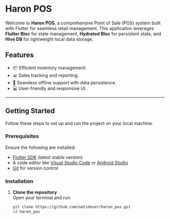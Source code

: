 # Haron POS

Welcome to **Haron POS**, a comprehensive Point of Sale (POS) system built with Flutter for seamless retail management. This application leverages **Flutter Bloc** for state management, **Hydrated Bloc** for persistent state, and **Hive DB** for lightweight local data storage. 

## Features
- 📦 Efficient inventory management.
- 📊 Sales tracking and reporting.
- 📡 Seamless offline support with data persistence.
- 💻 User-friendly and responsive UI.

---

## Getting Started

Follow these steps to set up and run the project on your local machine.

### Prerequisites
Ensure the following are installed:
- [Flutter SDK](https://docs.flutter.dev/get-started/install) (latest stable version)
- A code editor like [Visual Studio Code](https://code.visualstudio.com/) or [Android Studio](https://developer.android.com/studio)
- [Git](https://git-scm.com/) for version control

### Installation

1. **Clone the repository**  
   Open your terminal and run:  
   ```bash
   git clone https://github.com/natidever/haron_pos.git
   cd haron_pos
